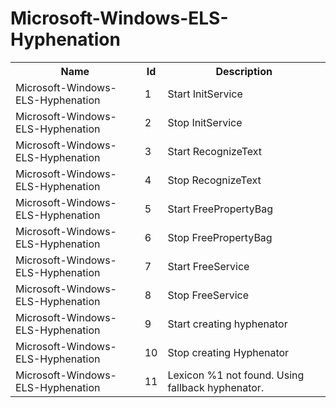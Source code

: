 # Microsoft-Windows-ELS-Hyphenation

<table>
<colgroup><col/><col/><col/></colgroup>
<tr><th>Name</th><th>Id</th><th>Description</th></tr>
<tr><td>Microsoft-Windows-ELS-Hyphenation</td><td>1</td><td>Start InitService</td></tr>
<tr><td>Microsoft-Windows-ELS-Hyphenation</td><td>2</td><td>Stop InitService</td></tr>
<tr><td>Microsoft-Windows-ELS-Hyphenation</td><td>3</td><td>Start RecognizeText</td></tr>
<tr><td>Microsoft-Windows-ELS-Hyphenation</td><td>4</td><td>Stop RecognizeText</td></tr>
<tr><td>Microsoft-Windows-ELS-Hyphenation</td><td>5</td><td>Start FreePropertyBag</td></tr>
<tr><td>Microsoft-Windows-ELS-Hyphenation</td><td>6</td><td>Stop FreePropertyBag</td></tr>
<tr><td>Microsoft-Windows-ELS-Hyphenation</td><td>7</td><td>Start FreeService</td></tr>
<tr><td>Microsoft-Windows-ELS-Hyphenation</td><td>8</td><td>Stop FreeService</td></tr>
<tr><td>Microsoft-Windows-ELS-Hyphenation</td><td>9</td><td>Start creating hyphenator</td></tr>
<tr><td>Microsoft-Windows-ELS-Hyphenation</td><td>10</td><td>Stop creating Hyphenator</td></tr>
<tr><td>Microsoft-Windows-ELS-Hyphenation</td><td>11</td><td>Lexicon %1 not found. Using fallback hyphenator.</td></tr>
</table>
